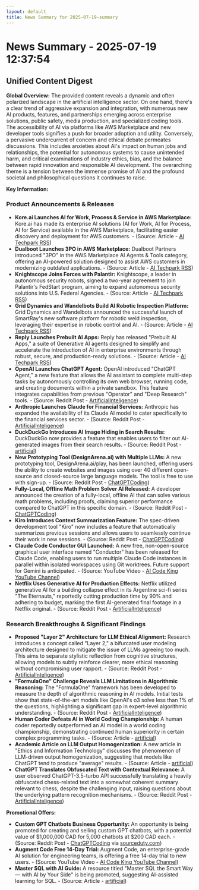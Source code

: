 ```yaml
---
layout: default
title: News Summary for 2025-07-19-summary
---
```

# News Summary - 2025-07-19 12:37:54

## Unified Content Digest

**Global Overview:**
The provided content reveals a dynamic and often polarized landscape in the artificial intelligence sector. On one hand, there's a clear trend of aggressive expansion and integration, with numerous new AI products, features, and partnerships emerging across enterprise solutions, public safety, media production, and specialized coding tools. The accessibility of AI via platforms like AWS Marketplace and new developer tools signifies a push for broader adoption and utility. Conversely, a pervasive undercurrent of concern and ethical debate permeates discussions. This includes anxieties about AI's impact on human jobs and relationships, the potential for autonomous systems to cause unintended harm, and critical examinations of industry ethics, bias, and the balance between rapid innovation and responsible AI development. The overarching theme is a tension between the immense promise of AI and the profound societal and philosophical questions it continues to raise.

**Key Information:**

### Product Announcements & Releases
*   **Kore.ai Launches AI for Work, Process & Service in AWS Marketplace:** Kore.ai has made its enterprise AI solutions (AI for Work, AI for Process, AI for Service) available in the AWS Marketplace, facilitating easier discovery and deployment for AWS customers. - (Source: Article - [AI Techpark RSS](https://ai-techpark.com/kore-ai-launches-ai-for-work-process-service-in-aws-marketplace/))
*   **Dualboot Launches 3PO in AWS Marketplace:** Dualboot Partners introduced "3PO" in the AWS Marketplace AI Agents & Tools category, offering an AI-powered solution designed to assist AWS customers in modernizing outdated applications. - (Source: Article - [AI Techpark RSS](https://ai-techpark.com/dualboot-launches-3po-in-aws-marketplace-ai-agents-tools/))
*   **Knightscope Joins Forces with Palantir:** Knightscope, a leader in autonomous security robots, signed a two-year agreement to join Palantir's FedStart program, aiming to expand autonomous security solutions into U.S. Federal Agencies. - (Source: Article - [AI Techpark RSS](https://ai-techpark.com/knightscope-joins-forces-with-palantir-to-advance-public-safety/))
*   **Grid Dynamics and Wandelbots Build AI Robotic Inspection Platform:** Grid Dynamics and Wandelbots announced the successful launch of SmartRay's new software platform for robotic weld inspection, leveraging their expertise in robotic control and AI. - (Source: Article - [AI Techpark RSS](https://ai-techpark.com/grid-dynamics-wandelbots-build-ai-robotic-inspection-platform/))
*   **Reply Launches Prebuilt AI Apps:** Reply has released "Prebuilt AI Apps," a suite of Generative AI agents designed to simplify and accelerate the introduction of AI in enterprise environments through robust, secure, and production-ready solutions. - (Source: Article - [AI Techpark RSS](https://ai-techpark.com/reply-launches-prebuilt-ai-apps-to-boost-enterprise-ai-adoption/))
*   **OpenAI Launches ChatGPT Agent:** OpenAI introduced "ChatGPT Agent," a new feature that allows the AI assistant to complete multi-step tasks by autonomously controlling its own web browser, running code, and creating documents within a private sandbox. This feature integrates capabilities from previous "Operator" and "Deep Research" tools. - (Source: Reddit Post - [ArtificialInteligence](https://www.reddit.com/r/ArtificialInteligence/comments/1m3kie5/chatgpts-new_ai_agent_can_browse_the_web_and/))
*   **Anthropic Launches Claude for Financial Services:** Anthropic has expanded the availability of its Claude AI model to cater specifically to the financial services sector. - (Source: Reddit Post - [ArtificialInteligence](https://www.reddit.com/r/ArtificialInteligence/comments/1m3tivy/catch_up-with-the-ai-industry-july-19-2025/))
*   **DuckDuckGo Introduces AI Image Hiding in Search Results:** DuckDuckGo now provides a feature that enables users to filter out AI-generated images from their search results. - (Source: Reddit Post - [artificial](https://www.reddit.com/r/artificial/comments/1m3pbyt/oneminute_daily-ai-news-7192025/))
*   **New Prototyping Tool (DesignArena.ai) with Multiple LLMs:** A new prototyping tool, DesignArena.ai/play, has been launched, offering users the ability to create websites and images using over 40 different open-source and closed-source large language models. The tool is free to use with sign-up. - (Source: Reddit Post - [ChatGPTCoding](https://v.redd.it/nsh348cy7qdf1))
*   **Fully-Local, Offline Math Problem Solver AI Released:** A developer announced the creation of a fully-local, offline AI that can solve various math problems, including proofs, claiming superior performance compared to ChatGPT in this specific domain. - (Source: Reddit Post - [ChatGPTCoding](https://v.redd.it/7ez1fava5qdf1))
*   **Kiro Introduces Context Summarization Feature:** The spec-driven development tool "Kiro" now includes a feature that automatically summarizes previous sessions and allows users to seamlessly continue their work in new sessions. - (Source: Reddit Post - [ChatGPTCoding](https://i.redd.it/c7n9etaavodf1.png))
*   **Claude Code Conductor GUI Launched:** A new free, non-open-source graphical user interface named "Conductor" has been released for Claude Code, enabling users to run multiple Claude Code instances in parallel within isolated workspaces using Git worktrees. Future support for Gemini is anticipated. - (Source: YouTube Video - [AI Code King YouTube Channel](https://www.youtube.com/watch?v=Nj4XGcJ4WZg))
*   **Netflix Uses Generative AI for Production Effects:** Netflix utilized generative AI for a building collapse effect in its Argentine sci-fi series "The Eternauts," reportedly cutting production time by 90% and adhering to budget, marking the first AI-generated final footage in a Netflix original. - (Source: Reddit Post - [ArtificialInteligence](https://www.reddit.com/r/ArtificialInteligence/comments/1m32hys/netflix-uses-ai-effects-for-first-time-to-cut/))

### Research Breakthroughs & Significant Findings
*   **Proposed "Layer 2" Architecture for LLM Ethical Alignment:** Research introduces a concept called "Layer 2," a bifurcated user modeling architecture designed to mitigate the issue of LLMs agreeing too much. This aims to separate stylistic reflection from cognitive structures, allowing models to subtly reinforce clearer, more ethical reasoning without compromising user rapport. - (Source: Reddit Post - [ArtificialInteligence](https://www.reddit.com/r/ArtificialInteligence/comments/1m3nksw/language_models-agree-too-much-heres-a-way-to-fix/))
*   **"FormulaOne" Challenge Reveals LLM Limitations in Algorithmic Reasoning:** The "FormulaOne" framework has been developed to measure the depth of algorithmic reasoning in AI models. Initial tests show that state-of-the-art models like OpenAI's o3 solve less than 1% of the questions, highlighting a significant gap in expert-level algorithmic understanding. - (Source: Reddit Post - [ArtificialInteligence](https://www.reddit.com/r/ArtificialInteligence/comments/1m37902/formulaone-measuring-the-depth-of-algorithmic/))
*   **Human Coder Defeats AI in World Coding Championship:** A human coder reportedly outperformed an AI model in a world coding championship, demonstrating continued human superiority in certain complex programming tasks. - (Source: Article - [artificial](https://arstechnica.com/ai/2025/07/exhausted-man-defeats-ai-model-in-world-coding-championship/))
*   **Academic Article on LLM Output Homogenization:** A new article in "Ethics and Information Technology" discusses the phenomenon of LLM-driven output homogenization, suggesting that models like ChatGPT tend to produce "average" results. - (Source: Article - [artificial](https://link.springer.com/article/10.1007/s10676-025-09845-2))
*   **ChatGPT Translates Obfuscated Text with Contextual Relevance:** A user observed ChatGPT-3.5-turbo API successfully translating a heavily obfuscated chess-related text into a somewhat coherent summary relevant to chess, despite the challenging input, raising questions about the underlying pattern recognition mechanisms. - (Source: Reddit Post - [ArtificialInteligence](https://www.reddit.com/r/ArtificialInteligence/comments/1m3gnb1/question_of_the_underlying-mechanism_of-ai/))

**Promotional Offers:**
*   **Custom GPT Chatbots Business Opportunity:** An opportunity is being promoted for creating and selling custom GPT chatbots, with a potential value of $1,000,000 CAD for 5,000 chatbots at $200 CAD each. - (Source: Reddit Post - [ChatGPTCoding](https://i.redd.it/40y3ws3yfqdf1.jpeg) via [sourceduty.com](https://sourceduty.com/))
*   **Augment Code Free 14-Day Trial:** Augment Code, an enterprise-grade AI solution for engineering teams, is offering a free 14-day trial to new users. - (Source: YouTube Video - [AI Code King YouTube Channel](https://www.youtube.com/watch?v=Nj4XGcJ4WZg))
*   **Master SQL with AI Guide:** A resource titled "Master SQL the Smart Way — with AI by Your Side" is being promoted, suggesting AI-assisted learning for SQL. - (Source: Article - [artificial](https://www.firebird-technologies.com/p/master-sql-the-smart-way-with-ai))